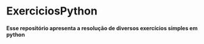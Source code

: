 # ExerciciosPython

<h4>Esse repositório apresenta a resolução de diversos exercícios simples em python</h4>
